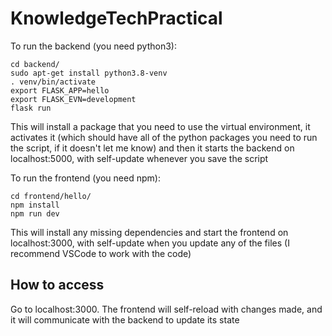 # KnowledgeTechPractical

To run the backend (you need python3):

```
cd backend/
sudo apt-get install python3.8-venv
. venv/bin/activate
export FLASK_APP=hello
export FLASK_EVN=development
flask run
```

This will install a package that you need to use the virtual environment, it activates it (which should have all of the python packages you need to run the script, if it doesn't let me know) and then it starts the backend on localhost:5000, with self-update whenever you save the script


To run the frontend (you need npm):

```
cd frontend/hello/
npm install
npm run dev
```

This will install any missing dependencies and start the frontend on localhost:3000, with self-update when you update any of the files (I recommend VSCode to work with the code)


## How to access ##

Go to localhost:3000. The frontend will self-reload with changes made, and it will communicate with the backend to update its state
